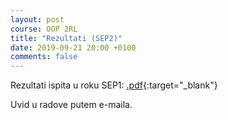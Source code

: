 ```yaml
---
layout: post
course: OOP 2RL
title: "Rezultati (SEP2)"
date: 2019-09-21 20:00 +0100
comments: false
---
```


Rezultati ispita u roku SEP1: 
[.pdf](https://matfoop.github.io/OOP/pismeni-ispiti/info/sept2/oop.sept2.ivan.pdf){:target="_blank"}

Uvid u radove putem e-maila.
